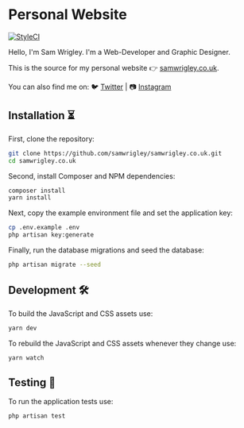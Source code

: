 # Personal Website

[![StyleCI](https://styleci.io/repos/108089774/shield)](https://styleci.io/repos/108089774)

Hello, I'm Sam Wrigley. I'm a Web-Developer and Graphic Designer.

This is the source for my personal website 👉 [samwrigley.co.uk](https://samwrigley.co.uk).

You can also find me on: 🐦 [Twitter](https://twitter.com/samwrigley) | 📷 [Instagram](https://www.instagram.com/samwrigley)

## Installation ⏳

First, clone the repository:

```sh
git clone https://github.com/samwrigley/samwrigley.co.uk.git
cd samwrigley.co.uk
```

Second, install Composer and NPM dependencies:

```sh
composer install
yarn install
```

Next, copy the example environment file and set the application key:

```sh
cp .env.example .env
php artisan key:generate
```

Finally, run the database migrations and seed the database:

```sh
php artisan migrate --seed
```

## Development 🛠

To build the JavaScript and CSS assets use:

```sh
yarn dev
```

To rebuild the JavaScript and CSS assets whenever they change use:

```sh
yarn watch
```

## Testing 🔄

To run the application tests use:

```sh
php artisan test
```
